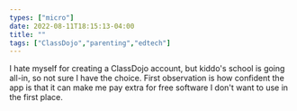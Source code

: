 ```yaml
---
types: ["micro"]
date: 2022-08-11T18:15:13-04:00
title: ""
tags: ["ClassDojo","parenting","edtech"]
---
```

I hate myself for creating a ClassDojo account, but kiddo's school is going all-in, so not sure I have the choice. First observation is how confident the app is that it can make me pay extra for free software I don't want to use in the first place.
